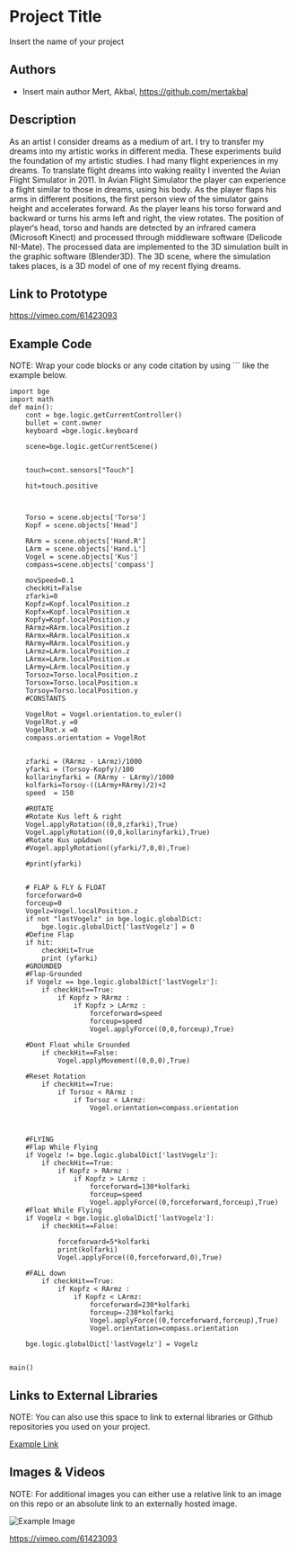 # Project Title
Insert the name of your project

## Authors
- Insert main author Mert, Akbal, https://github.com/mertakbal


## Description
As an artist I consider dreams as a medium of art. I try to transfer my dreams into my artistic works in different media. These experiments build the foundation of my artistic studies.
I had many flight experiences in my dreams. To translate flight dreams into waking reality I invented the Avian Flight Simulator in 2011. In Avian Flight Simulator the player can experience a flight similar to those in dreams, using his body. As the player flaps his arms in different positions, the first person view of the simulator gains height and accelerates forward. As the player leans his torso forward and backward or turns his arms left and right, the view rotates. The position of player‘s head, torso and hands are detected by an infrared camera (Microsoft Kinect) and processed through middleware software (Delicode NI-Mate). The processed data are implemented to the 3D simulation built in the graphic software (Blender3D). The 3D scene, where the simulation takes places, is a 3D model of one of my recent flying dreams.

## Link to Prototype
https://vimeo.com/61423093



## Example Code
NOTE: Wrap your code blocks or any code citation by using ``` like the example below.
```
import bge
import math
def main():
	cont = bge.logic.getCurrentController()
	bullet = cont.owner
	keyboard =bge.logic.keyboard

	scene=bge.logic.getCurrentScene()
    

	touch=cont.sensors["Touch"]

	hit=touch.positive



	Torso = scene.objects['Torso']
	Kopf = scene.objects['Head']    

	RArm = scene.objects['Hand.R']
	LArm = scene.objects['Hand.L']
	Vogel = scene.objects['Kus']
	compass=scene.objects['compass']
	
	movSpeed=0.1
	checkHit=False
	zfarki=0
	Kopfz=Kopf.localPosition.z
	Kopfx=Kopf.localPosition.x
	Kopfy=Kopf.localPosition.y
	RArmz=RArm.localPosition.z
	RArmx=RArm.localPosition.x
	RArmy=RArm.localPosition.y
	LArmz=LArm.localPosition.z
	LArmx=LArm.localPosition.x
	LArmy=LArm.localPosition.y
	Torsoz=Torso.localPosition.z
	Torsox=Torso.localPosition.x
	Torsoy=Torso.localPosition.y
	#CONSTANTS

	VogelRot = Vogel.orientation.to_euler()
	VogelRot.y =0
	VogelRot.x =0
	compass.orientation = VogelRot
	
	
	zfarki = (RArmz - LArmz)/1000
	yfarki = (Torsoy-Kopfy)/100
	kollarinyfarki = (RArmy - LArmy)/1000
	kolfarki=Torsoy-((LArmy+RArmy)/2)+2 
	speed  = 150
    
	#ROTATE
	#Rotate Kus left & right
	Vogel.applyRotation((0,0,zfarki),True)
	Vogel.applyRotation((0,0,kollarinyfarki),True)
	#Rotate Kus up&down
	#Vogel.applyRotation((yfarki/7,0,0),True)
	
	#print(yfarki)
	
	
    # FLAP & FLY & FLOAT
	forceforward=0
	forceup=0
	Vogelz=Vogel.localPosition.z
	if not "lastVogelz" in bge.logic.globalDict:
		bge.logic.globalDict['lastVogelz'] = 0
	#Define Flap
	if hit:
		checkHit=True
		print (yfarki)
	#GROUNDED
	#Flap-Grounded 
	if Vogelz == bge.logic.globalDict['lastVogelz']:
		if checkHit==True:
			if Kopfz > RArmz :
				if Kopfz > LArmz :
					forceforward=speed
					forceup=speed
					Vogel.applyForce((0,0,forceup),True)
    
	#Dont Float while Grounded        
		if checkHit==False:
			Vogel.applyMovement((0,0,0),True)
    
	#Reset Rotation
		if checkHit==True:
			if Torsoz < RArmz :
				if Torsoz < LArmz:
					Vogel.orientation=compass.orientation

	
	
	#FLYING
	#Flap While Flying
	if Vogelz != bge.logic.globalDict['lastVogelz']:
		if checkHit==True:
			if Kopfz > RArmz :
				if Kopfz > LArmz :
					forceforward=130*kolfarki
					forceup=speed
					Vogel.applyForce((0,forceforward,forceup),True)
	#Float While Flying
	if Vogelz < bge.logic.globalDict['lastVogelz']:	
		if checkHit==False:
			
			forceforward=5*kolfarki
			print(kolfarki)   
			Vogel.applyForce((0,forceforward,0),True)
				
	#FALL down
		if checkHit==True:
			if Kopfz < RArmz :
				if Kopfz < LArmz:
					forceforward=230*kolfarki
					forceup=-230*kolfarki
					Vogel.applyForce((0,forceforward,forceup),True)
					Vogel.orientation=compass.orientation
					
	bge.logic.globalDict['lastVogelz'] = Vogelz
	

main()    
```
## Links to External Libraries
 NOTE: You can also use this space to link to external libraries or Github repositories you used on your project.

[Example Link](http://www.google.com "Example Link")

## Images & Videos
NOTE: For additional images you can either use a relative link to an image on this repo or an absolute link to an externally hosted image.

![Example Image](project_images/cover.jpg?raw=true "Example Image")

https://vimeo.com/61423093
